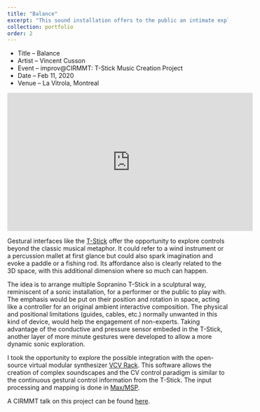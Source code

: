 ```yaml
---
title: "Balance"
excerpt: "This sound installation offers to the public an intimate exploration of the curious instrument that is the T-Stick. Let yourself be immersed in this dreamy sonic experience. <br/><img src='/images/balance_small.png'>"
collection: portfolio
order: 2
---
```


- Title – Balance
- Artist – Vincent Cusson
- Event – improv@CIRMMT: T-Stick Music Creation Project
- Date – Feb 11, 2020
- Venue – La Vitrola, Montreal

<iframe width="560" height="315" src="https://www.youtube.com/embed/B_4XV3seIXg" title="Vincent Cusson - Balance, for T-Stick" frameborder="0" allow="autoplay; clipboard-write; encrypted-media; gyroscope; picture-in-picture" allowfullscreen></iframe>


Gestural interfaces like the [T-Stick](http://www-new.idmil.org/project/the-t-stick/) offer the opportunity to explore controls beyond the classic musical metaphor. It could refer to a wind instrument or a percussion mallet at first glance but could also spark imagination and evoke a paddle or a fishing rod. Its affordance also is clearly related to the 3D space, with this additional dimension where so much can happen.


The idea is to arrange multiple Sopranino T-Stick in a sculptural way, reminiscent of a sonic installation, for a performer or the public to play with. The emphasis would be put on their position and rotation in space, acting like a controller for an original ambient interactive composition. The physical and positional limitations (guides, cables, etc.) normally unwanted in this kind of device, would help the engagement of non-experts.
Taking advantage of the conductive and pressure sensor embeded in the T-Stick, another layer of more minute gestures were developed to allow a more dynamic sonic exploration.


I took the opportunity to explore the possible integration with the open-source virtual modular synthesizer [VCV Rack](https://vcvrack.com/). This software allows the creation of complex soundscapes and the CV control paradigm is similar to the continuous gestural control information from the T-Stick. The input processing and mapping is done in [Max/MSP](https://cycling74.com/products/max).


A CIRMMT talk on this project can be found [here](https://vincentcusson.github.io/talks/balance).